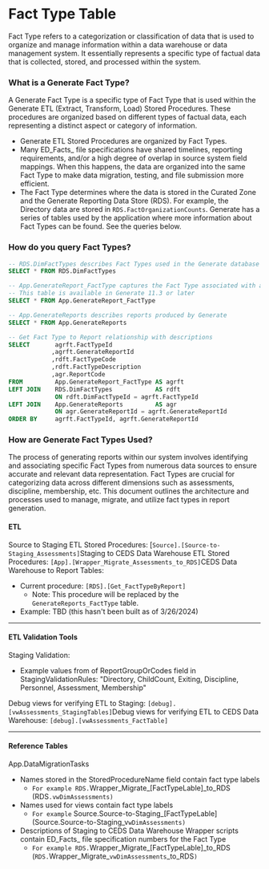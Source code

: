 # Fact Type Table

Fact Type refers to a categorization or classification of data that is used to organize and manage information within a data warehouse or data management system. It essentially represents a specific type of factual data that is collected, stored, and processed within the system.

### What is a Generate Fact Type?

A Generate Fact Type is a specific type of Fact Type that is used within the Generate ETL (Extract, Transform, Load) Stored Procedures. These procedures are organized based on different types of factual data, each representing a distinct aspect or category of information.

* Generate ETL Stored Procedures are organized by Fact Types.
* Many ED_Facts_ file specifications have shared timelines, reporting requirements, and/or a high degree of overlap in source system field mappings. When this happens, the data are organized into the same Fact Type to make data migration, testing, and file submission more efficient.
* The Fact Type determines where the data is stored in the Curated Zone and the Generate Reporting Data Store (RDS). For example, the Directory data are stored in `RDS.FactOrganizationCounts`. Generate has a series of tables used by the application where more information about Fact Types can be found. See the queries below.

### How do you query Fact Types?

```sql
-- RDS.DimFactTypes describes Fact Types used in the Generate database
SELECT * FROM RDS.DimFactTypes

-- App.GenerateReport_FactType captures the Fact Type associated with a report
-- This table is available in Generate 11.3 or later
SELECT * FROM App.GenerateReport_FactType

-- App.GenerateReports describes reports produced by Generate
SELECT * FROM App.GenerateReports

-- Get Fact Type to Report relationship with descriptions
SELECT       agrft.FactTypeId 
            ,agrft.GenerateReportId
            ,rdft.FactTypeCode
            ,rdft.FactTypeDescription
            ,agr.ReportCode
FROM         App.GenerateReport_FactType AS agrft
LEFT JOIN    RDS.DimFactTypes            AS rdft
             ON rdft.DimFactTypeId = agrft.FactTypeId
LEFT JOIN    App.GenerateReports         AS agr
             ON agr.GenerateReportId = agrft.GenerateReportId    
ORDER BY     agrft.FactTypeId, agrft.GenerateReportId
```

### How are Generate Fact Types Used?

The process of generating reports within our system involves identifying and associating specific Fact Types from numerous data sources to ensure accurate and relevant data representation. Fact Types are crucial for categorizing data across different dimensions such as assessments, discipline, membership, etc. This document outlines the architecture and processes used to manage, migrate, and utilize fact types in report generation.

#### ETL

Source to Staging ETL Stored Procedures: \[`Source].[Source-to-Staging_Assessments]`Staging to CEDS Data Warehouse ETL Stored Procedures: `[App].[Wrapper_Migrate_Assessments_to_RDS]`CEDS Data Warehouse to Report Tables:

* Current procedure: `[RDS].[Get_FactTypeByReport]`
  * Note: This procedure will be replaced by the `GenerateReports_FactType` table.
* Example: TBD (this hasn't been built as of 3/26/2024)

***

#### ETL Validation Tools

Staging Validation:

* Example values from of ReportGroupOrCodes field in StagingValidationRules: "Directory, ChildCount, Exiting, Discipline, Personnel, Assessment, Membership"

Debug views for verifying ETL to Staging: `[debug].[vwAssessments_StagingTables]`Debug views for verifying ETL to CEDS Data Warehouse: `[debug].[vwAssessments_FactTable]`

***

#### Reference Tables

App.DataMigrationTasks

* Names stored in the StoredProcedureName field contain fact type labels
  * `For example RDS.`Wrapper\_Migrate\_\[FactTypeLable]\_to\_RDS  (RDS`.vwDimAssessments)`
* Names used for views contain fact type labels
  * `For example` Source.Source-to-Staging\_\[FactTypeLable]  (Source.Source-to-Staging\_v`wDimAssessments)`
* Descriptions of Staging to CEDS Data Warehouse Wrapper scripts contain ED_Facts_ file specification numbers for the Fact Type
  * `For example RDS.`Wrapper\_Migrate\_\[FactTypeLable]\_to\_RDS  (`RDS.`Wrapper\_Migrate\_`vwDimAssessments`\_to\_RDS`)`
